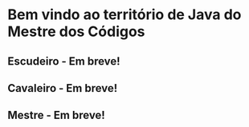 # Bem  vindo ao território de Java do Mestre dos Códigos

## Escudeiro - Em breve!

## Cavaleiro - Em breve!

## Mestre - Em breve!
